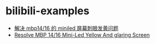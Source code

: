 # bilibili-examples

- [解决 mbp14/16 的 miniled 屏幕刺眼发黄问题](./解决mbp16的miniled屏幕刺眼发黄问题/README.md)
- [Resolve MBP 14/16 Mini-Led Yellow And glaring Screen](./MBP16_miniled_resolved/README.md)
